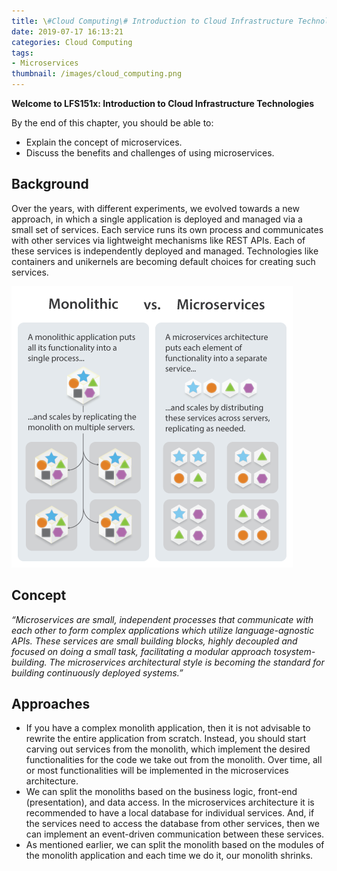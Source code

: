 ```yaml
---
title: \#Cloud Computing\# Introduction to Cloud Infrastructure Technologies(8) Microservices
date: 2019-07-17 16:13:21
categories: Cloud Computing
tags:
- Microservices
thumbnail: /images/cloud_computing.png
---
```




**Welcome to LFS151x: Introduction to Cloud Infrastructure Technologies**

By the end of this chapter, you should be able to:

- Explain the concept of microservices.
- Discuss the benefits and challenges of using microservices.



<!-- more -->

## Background

Over the years, with different experiments, we evolved towards a new approach, in which a single application is deployed and managed via a small set of services. Each service runs its own process and communicates with other services via lightweight mechanisms like REST APIs. Each of these services is independently deployed and managed. Technologies like containers and unikernels are becoming default choices for creating such services.

![Monoliths-Microservices](/images/Monoliths-Microservices.png)

## Concept

*“Microservices are small, independent processes that communicate with each other to form complex applications which utilize language-agnostic APIs. These services are small building blocks, highly decoupled and focused on doing a small task, facilitating a modular approach tosystem-building. The microservices architectural style is becoming the standard for building continuously deployed systems.”*

## Approaches

- If you have a complex monolith application, then it is not advisable to rewrite the entire application from scratch. Instead, you should start carving out services from the monolith, which implement the desired functionalities for the code we take out from the monolith. Over time, all or most functionalities will be implemented in the microservices architecture.
- We can split the monoliths based on the business logic, front-end (presentation), and data access. In the microservices architecture it is recommended to have a local database for individual services. And, if the services need to access the database from other services, then we can implement an event-driven communication between these services. 
- As mentioned earlier, we can split the monolith based on the modules of the monolith application and each time we do it, our monolith shrinks. 
